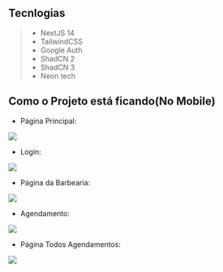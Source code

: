 ##  Tecnlogias
> * NextJS 14
> * TailwindCSS
> * Google Auth
> * ShadCN 2
> * ShadCN 3
> * Neon tech

## Como o Projeto está ficando(No Mobile)

- Página Principal:

<img src="./screens/dashboard.png" />

- Login:

<img src="./screens/login.png" />

- Página da Barbearia:

<img src="./screens/barberPage.png" />

- Agendamento:

<img src="./screens/booking.png" />

- Página Todos Agendamentos:

<img src="./screens/all-bookings.png" />